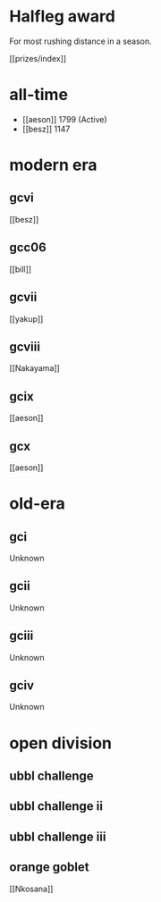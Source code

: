# Halfleg award

For most rushing distance in a season.

[[prizes/index]]

# all-time

* [[aeson]] 1799 (Active)
* [[besz]] 1147

# modern era

## gcvi

[[besz]]

## gcc06

[[bill]]

## gcvii

[[yakup]]

## gcviii

[[Nakayama]]

## gcix

[[aeson]]

## gcx

[[aeson]]

# old-era

## gci

Unknown

## gcii

Unknown

## gciii

Unknown

## gciv

Unknown

# open division

## ubbl challenge

## ubbl challenge ii

## ubbl challenge iii

## orange goblet

[[Nkosana]]